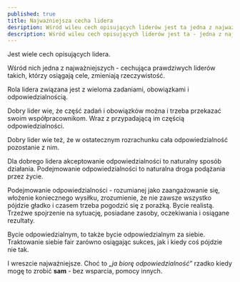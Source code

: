 ```yaml
---
published: true
title: Najważniejsza cecha lidera
desription: Wśród wileu cech opisujących liderów jest ta jedna z najważniejszych
description: Wśród wileu cech opisujących liderów jest ta - jedna z najważniejszych
---
```



Jest wiele cech opisujących lidera.

Wśród nich jedna z najważniejszych - cechująca prawdziwych liderów takich, którzy osiągają cele, zmieniają rzeczywistość.

Rola lidera związana jest z wieloma zadaniami, obowiązkami i odpowiedzialnością. 

Dobry lider wie, że część zadań i obowiązków można i trzeba przekazać swoim współpracownikom. Wraz z przypadającą im częścią odpowiedzialności.

Dobry lider wie też, że w ostatecznym rozrachunku cała odpowiedzialność pozostanie z nim.

Dla dobrego lidera akceptowanie odpowiedzialności to naturalny sposób działania. Podejmowanie odpowiedzialności to naturalna droga podążania przez życie.

Podejmowanie odpowiedzialności - rozumianej jako zaangażowanie się, włożenie koniecznego wysiłku, zrozumienie, że nie zawsze wszystko pójdzie gładko i czasem trzeba pogodzić się z porażką. Bycie realistą. Trzeźwe spojrzenie na sytuację, posiadane zasoby, oczekiwania i osiągane rezultaty. 

Bycie odpowiedzialnym, to także bycie odpowiedzialnym za siebie. Traktowanie siebie fair zarówno osiągając sukces, jak i kiedy coś pójdzie nie tak.

I wreszcie najważniejsze. 
Choć to *„ja biorę odpowiedzialność”* rzadko kiedy mogę to zrobić **sam** - bez wsparcia, pomocy innych.
